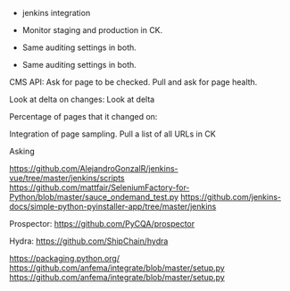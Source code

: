 * jenkins integration


* Monitor staging and production in CK.
* Same auditing settings in both.
* Same auditing settings in both.

CMS API: Ask for page to be checked.
Pull and ask for page health.

Look at delta on changes:
Look at delta

Percentage of pages that it changed on:

Integration of page sampling.
Pull a list of all URLs in CK

Asking


https://github.com/AlejandroGonzalR/jenkins-vue/tree/master/jenkins/scripts
https://github.com/mattfair/SeleniumFactory-for-Python/blob/master/sauce_ondemand_test.py
https://github.com/jenkins-docs/simple-python-pyinstaller-app/tree/master/jenkins


Prospector:
https://github.com/PyCQA/prospector


Hydra:
https://github.com/ShipChain/hydra

https://packaging.python.org/
https://github.com/anfema/integrate/blob/master/setup.py
https://github.com/anfema/integrate/blob/master/setup.py
